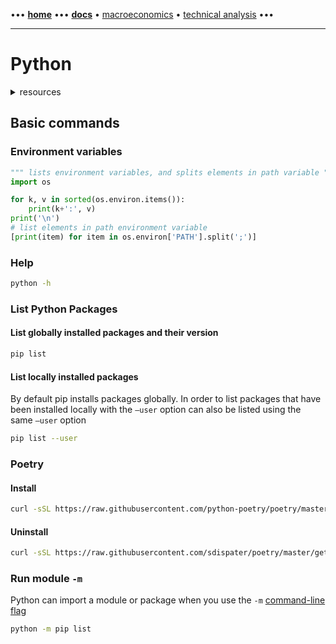[//]: # "START - Navigation between Markdown pages inside of GitHub."

••• **[home](/README.md)** ••• **[docs](/docs/index.md)** • [macroeconomics](/docs/index.md#macroeconomics) • [technical analysis](/docs/index.md#technical-analysis) •••

[//]: # "END - Navigation between Markdown pages inside of GitHub."

---

# Python

<details><summary>resources</summary>

---

- [Python.org](https://www.python.org)

---

</details>

## Basic commands

### Environment variables

``` python
""" lists environment variables, and splits elements in path variable """
import os

for k, v in sorted(os.environ.items()):
    print(k+':', v)
print('\n')
# list elements in path environment variable
[print(item) for item in os.environ['PATH'].split(';')]
```

### Help

```bash
python -h
```

### List Python Packages

#### List globally installed packages and their version

```bash
pip list
```

#### List locally installed packages

By default pip installs packages globally. In order to list packages that have been installed locally with the `–user` option can also be listed using the same `–user` option

```bash
pip list --user
```

### Poetry

#### Install

```bash
curl -sSL https://raw.githubusercontent.com/python-poetry/poetry/master/get-poetry.py | python -
```

#### Uninstall

```bash
curl -sSL https://raw.githubusercontent.com/sdispater/poetry/master/get-poetry.py | python - --uninstall
```

### Run module `-m` 

Python can import a module or package when you use the `-m` [command-line flag](https://docs.python.org/2/using/cmdline.html#cmdoption-m)

```bash
python -m pip list
```